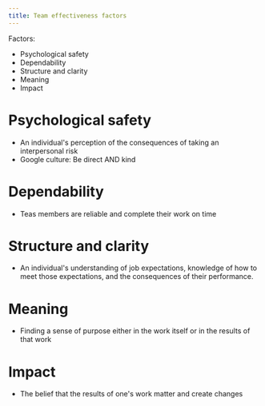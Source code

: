 ```yaml
---
title: Team effectiveness factors
---
```

Factors:
- Psychological safety
- Dependability
- Structure and clarity
- Meaning
- Impact

# Psychological safety
- An individual's perception of the consequences of taking an interpersonal risk
- Google culture: Be direct AND kind

# Dependability
- Teas members are reliable and complete their work on time

# Structure and clarity
- An individual's understanding of job expectations, knowledge of how to meet those expectations, and the consequences of their performance. 

# Meaning
- Finding a sense of purpose either in the work itself or in the results of that work

# Impact
- The belief that the results of one's work matter and create changes